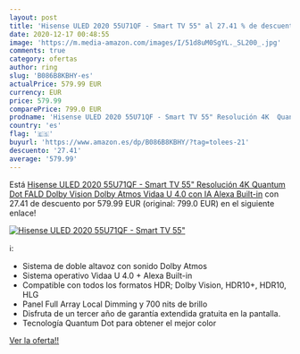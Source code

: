 ```yaml
---
layout: post
title: 'Hisense ULED 2020 55U71QF - Smart TV 55" al 27.41 % de descuento'
date: 2020-12-17 00:48:55
image: 'https://m.media-amazon.com/images/I/51d8uM0SgYL._SL200_.jpg'
comments: true
category: ofertas
author: ring
slug: 'B086B8KBHY-es'
actualPrice: 579.99 EUR
currency: EUR
price: 579.99
comparePrice: 799.0 EUR
prodname: 'Hisense ULED 2020 55U71QF - Smart TV 55" Resolución 4K  Quantum Dot  FALD  Dolby Vision  Dolby Atmos  Vidaa U 4.0 con IA  Alexa Built-in'
country: 'es'
flag: '🇪🇸'
buyurl: 'https://www.amazon.es/dp/B086B8KBHY/?tag=tolees-21'
descuento: '27.41'
average: '579.99'
---
```


Está [Hisense ULED 2020 55U71QF - Smart TV 55" Resolución 4K  Quantum Dot  FALD  Dolby Vision  Dolby Atmos  Vidaa U 4.0 con IA  Alexa Built-in](https://www.amazon.es/dp/B086B8KBHY/?tag=tolees-21) con 27.41 de descuento por 579.99 EUR (original: 799.0 EUR) en el siguiente enlace!

[![Hisense ULED 2020 55U71QF - Smart TV 55"](https://m.media-amazon.com/images/I/51d8uM0SgYL._SL200_.jpg)](https://www.amazon.es/dp/B086B8KBHY/?tag=tolees-21)

ℹ️:

- Sistema de doble altavoz con sonido Dolby Atmos
- Sistema operativo Vidaa U 4.0 + Alexa Built-in
- Compatible con todos los formatos HDR; Dolby Vision, HDR10+, HDR10, HLG
- Panel Full Array Local Dimming y 700 nits de brillo
- Disfruta de un tercer año de garantía extendida gratuita en la pantalla.
- Tecnología Quantum Dot para obtener el mejor color

[Ver la oferta!!](https://www.amazon.es/dp/B086B8KBHY/?tag=tolees-21)
